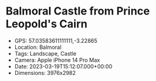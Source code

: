 # Balmoral Castle from Prince Leopold's Cairn

- GPS: 57.03583611111111,-3.22865
- Location: Balmoral
- Tags: Landscape, Castle
- Camera: Apple iPhone 14 Pro Max
- Date: 2023-03-19T15:12:07.000+00:00
- Dimensions: 3976x2982
